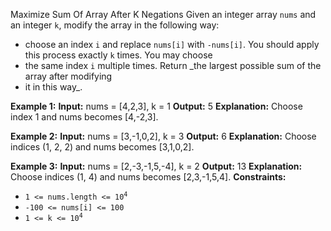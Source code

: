 Maximize Sum Of Array After K Negations
Given an integer array `nums` and an integer `k`, modify 
the array in the following way:
*   choose an index `i` and replace `nums[i]` with `-nums[i]`.
You should apply this process exactly `k` times. You may choose 
* the same index `i` multiple times.
Return _the largest possible sum of the array after modifying 
* it in this way_.

**Example 1:**
**Input:** nums = [4,2,3], k = 1
**Output:** 5
**Explanation:** Choose index 1 and nums becomes [4,-2,3].

**Example 2:**
**Input:** nums = [3,-1,0,2], k = 3
**Output:** 6
**Explanation:** Choose indices (1, 2, 2) and nums becomes [3,1,0,2].

**Example 3:**
**Input:** nums = [2,-3,-1,5,-4], k = 2
**Output:** 13
**Explanation:** Choose indices (1, 4) and nums becomes [2,3,-1,5,4].
**Constraints:**

*   <code>1 <= nums.length <= 10<sup>4</sup></code>
*   `-100 <= nums[i] <= 100`
*   <code>1 <= k <= 10<sup>4</sup></code>